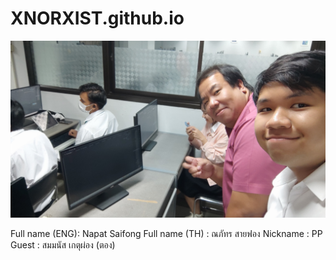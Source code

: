 # XNORXIST.github.io
![alt text for screen readers](/IMG_20231011_095721.jpg "Text to show on mouseover")

Full name (ENG): Napat Saifong
Full name (TH) : ณภัทร สายฟอง
Nickname : PP
Guest : สมมนัส เกตุผ่อง (ตอง)
